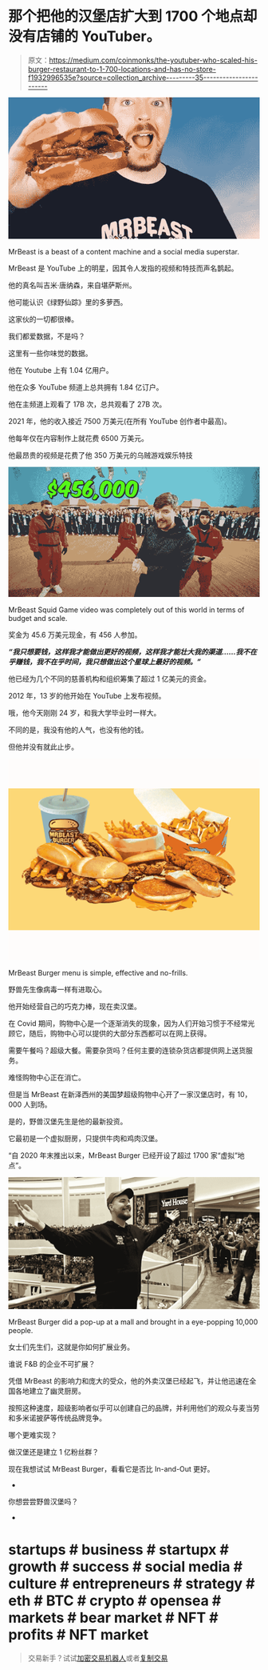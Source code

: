 # 那个把他的汉堡店扩大到 1700 个地点却没有店铺的 YouTuber。

> 原文：<https://medium.com/coinmonks/the-youtuber-who-scaled-his-burger-restaurant-to-1-700-locations-and-has-no-store-f1932996535e?source=collection_archive---------35----------------------->

![](img/26950d475f0b2c18667bb3778bcda0c5.png)

MrBeast is a beast of a content machine and a social media superstar.

MrBeast 是 YouTube 上的明星，因其令人发指的视频和特技而声名鹊起。

他的真名叫吉米·唐纳森，来自堪萨斯州。

他可能认识《绿野仙踪》里的多萝西。

这家伙的一切都很棒。

我们都爱数据，不是吗？

这里有一些你味觉的数据。

他在 Youtube 上有 1.04 亿用户。

他在众多 YouTube 频道上总共拥有 1.84 亿订户。

他在主频道上观看了 17B 次，总共观看了 27B 次。

2021 年，他的收入接近 7500 万美元(在所有 YouTube 创作者中最高)。

他每年仅在内容制作上就花费 6500 万美元。

他最昂贵的视频是花费了他 350 万美元的乌贼游戏娱乐特技

![](img/ab908bfeb45d21a1894dcefced6e3a5e.png)

MrBeast Squid Game video was completely out of this world in terms of budget and scale.

奖金为 45.6 万美元现金，有 456 人参加。

***“我只想要钱，这样我才能做出更好的视频，这样我才能壮大我的渠道……我不在乎赚钱，我不在乎时间，我只想做出这个星球上最好的视频。”***

他已经为几个不同的慈善机构和组织筹集了超过 1 亿美元的资金。

2012 年，13 岁的他开始在 YouTube 上发布视频。

哦，他今天刚刚 24 岁，和我大学毕业时一样大。

不同的是，我没有他的人气，也没有他的钱。

但他并没有就此止步。

![](img/d58cdd073bca833c304e597b015c2b79.png)

MrBeast Burger menu is simple, effective and no-frills.

野兽先生像病毒一样有进取心。

他开始经营自己的巧克力棒，现在卖汉堡。

在 Covid 期间，购物中心是一个逐渐消失的现象，因为人们开始习惯于不经常光顾它，随后，购物中心可以提供的大部分东西都可以在网上获得。

需要午餐吗？超级大餐。需要杂货吗？任何主要的连锁杂货店都提供网上送货服务。

难怪购物中心正在消亡。

但是当 MrBeast 在新泽西州的美国梦超级购物中心开了一家汉堡店时，有 10，000 人到场。

是的，野兽汉堡先生是他的最新投资。

它最初是一个虚拟厨房，只提供牛肉和鸡肉汉堡。

“自 2020 年末推出以来，MrBeast Burger 已经开设了超过 1700 家“虚拟”地点”。

![](img/7ef94214037227ec71209a868da617fc.png)

MrBeast Burger did a pop-up at a mall and brought in a eye-popping 10,000 people.

女士们先生们，这就是你如何扩展业务。

谁说 F&B 的企业不可扩展？

凭借 MrBeast 的影响力和庞大的受众，他的外卖汉堡已经起飞，并让他迅速在全国各地建立了幽灵厨房。

按照这种速度，超级影响者似乎可以创建自己的品牌，并利用他们的观众与麦当劳和多米诺披萨等传统品牌竞争。

哪个更难实现？

做汉堡还是建立 1 亿粉丝群？

现在我想试试 MrBeast Burger，看看它是否比 In-and-Out 更好。

-

你想尝尝野兽汉堡吗？

-

# startups # business # startupx # growth # success # social media # culture # entrepreneurs # strategy # eth # BTC # crypto # opensea # markets # bear market # NFT # profits # NFT market

> 交易新手？试试[加密交易机器人](/coinmonks/crypto-trading-bot-c2ffce8acb2a)或者[复制交易](/coinmonks/top-10-crypto-copy-trading-platforms-for-beginners-d0c37c7d698c)